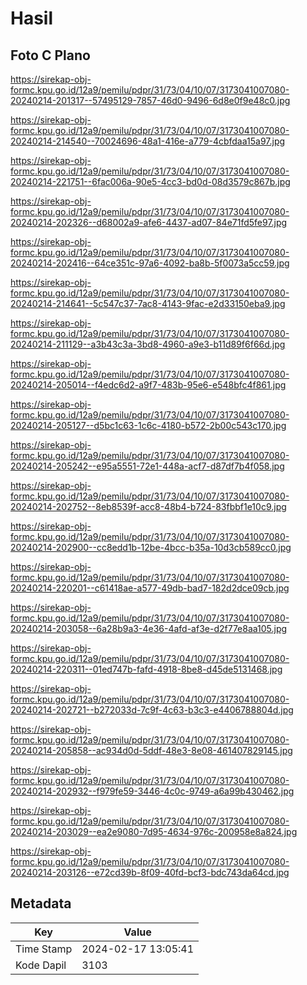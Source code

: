 # Hasil

## Foto C Plano

https://sirekap-obj-formc.kpu.go.id/12a9/pemilu/pdpr/31/73/04/10/07/3173041007080-20240214-201317--57495129-7857-46d0-9496-6d8e0f9e48c0.jpg

https://sirekap-obj-formc.kpu.go.id/12a9/pemilu/pdpr/31/73/04/10/07/3173041007080-20240214-214540--70024696-48a1-416e-a779-4cbfdaa15a97.jpg

https://sirekap-obj-formc.kpu.go.id/12a9/pemilu/pdpr/31/73/04/10/07/3173041007080-20240214-221751--6fac006a-90e5-4cc3-bd0d-08d3579c867b.jpg

https://sirekap-obj-formc.kpu.go.id/12a9/pemilu/pdpr/31/73/04/10/07/3173041007080-20240214-202326--d68002a9-afe6-4437-ad07-84e71fd5fe97.jpg

https://sirekap-obj-formc.kpu.go.id/12a9/pemilu/pdpr/31/73/04/10/07/3173041007080-20240214-202416--64ce351c-97a6-4092-ba8b-5f0073a5cc59.jpg

https://sirekap-obj-formc.kpu.go.id/12a9/pemilu/pdpr/31/73/04/10/07/3173041007080-20240214-214641--5c547c37-7ac8-4143-9fac-e2d33150eba9.jpg

https://sirekap-obj-formc.kpu.go.id/12a9/pemilu/pdpr/31/73/04/10/07/3173041007080-20240214-211129--a3b43c3a-3bd8-4960-a9e3-b11d89f6f66d.jpg

https://sirekap-obj-formc.kpu.go.id/12a9/pemilu/pdpr/31/73/04/10/07/3173041007080-20240214-205014--f4edc6d2-a9f7-483b-95e6-e548bfc4f861.jpg

https://sirekap-obj-formc.kpu.go.id/12a9/pemilu/pdpr/31/73/04/10/07/3173041007080-20240214-205127--d5bc1c63-1c6c-4180-b572-2b00c543c170.jpg

https://sirekap-obj-formc.kpu.go.id/12a9/pemilu/pdpr/31/73/04/10/07/3173041007080-20240214-205242--e95a5551-72e1-448a-acf7-d87df7b4f058.jpg

https://sirekap-obj-formc.kpu.go.id/12a9/pemilu/pdpr/31/73/04/10/07/3173041007080-20240214-202752--8eb8539f-acc8-48b4-b724-83fbbf1e10c9.jpg

https://sirekap-obj-formc.kpu.go.id/12a9/pemilu/pdpr/31/73/04/10/07/3173041007080-20240214-202900--cc8edd1b-12be-4bcc-b35a-10d3cb589cc0.jpg

https://sirekap-obj-formc.kpu.go.id/12a9/pemilu/pdpr/31/73/04/10/07/3173041007080-20240214-220201--c61418ae-a577-49db-bad7-182d2dce09cb.jpg

https://sirekap-obj-formc.kpu.go.id/12a9/pemilu/pdpr/31/73/04/10/07/3173041007080-20240214-203058--6a28b9a3-4e36-4afd-af3e-d2f77e8aa105.jpg

https://sirekap-obj-formc.kpu.go.id/12a9/pemilu/pdpr/31/73/04/10/07/3173041007080-20240214-220311--01ed747b-fafd-4918-8be8-d45de5131468.jpg

https://sirekap-obj-formc.kpu.go.id/12a9/pemilu/pdpr/31/73/04/10/07/3173041007080-20240214-202721--b272033d-7c9f-4c63-b3c3-e4406788804d.jpg

https://sirekap-obj-formc.kpu.go.id/12a9/pemilu/pdpr/31/73/04/10/07/3173041007080-20240214-205858--ac934d0d-5ddf-48e3-8e08-461407829145.jpg

https://sirekap-obj-formc.kpu.go.id/12a9/pemilu/pdpr/31/73/04/10/07/3173041007080-20240214-202932--f979fe59-3446-4c0c-9749-a6a99b430462.jpg

https://sirekap-obj-formc.kpu.go.id/12a9/pemilu/pdpr/31/73/04/10/07/3173041007080-20240214-203029--ea2e9080-7d95-4634-976c-200958e8a824.jpg

https://sirekap-obj-formc.kpu.go.id/12a9/pemilu/pdpr/31/73/04/10/07/3173041007080-20240214-203126--e72cd39b-8f09-40fd-bcf3-bdc743da64cd.jpg


## Metadata

| Key        | Value               |
| ---------- | ------------------- |
| Time Stamp | 2024-02-17 13:05:41 |
| Kode Dapil | 3103                |



